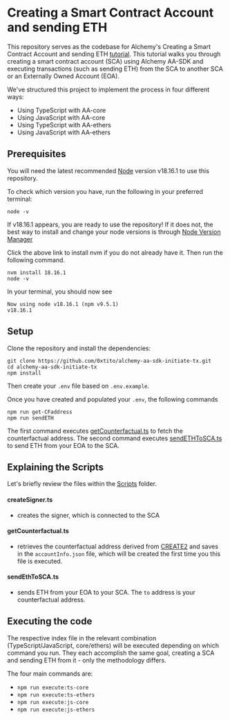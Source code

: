 # Creating a Smart Contract Account and sending ETH

This repository serves as the codebase for Alchemy's Creating a Smart Contract Account and sending ETH [tutorial](#). This tutorial walks you through creating a smart contract account (SCA) using Alchemy AA-SDK and executing transactions (such as sending ETH) from the SCA to another SCA or an Externally Owned Account (EOA).

We've structured this project to implement the process in four different ways:

- Using TypeScript with AA-core
- Using JavaScript with AA-core
- Using TypeScript with AA-ethers
- Using JavaScript with AA-ethers
## Prerequisites

You will need the latest recommended [Node](https://nodejs.org/en) version v18.16.1 to use this repository.

To check which version you have, run the following in your preferred terminal:

```
node -v
```

If v18.16.1 appears, you are ready to use the repository! If it does not, the best way to install and change your node versions is through [Node Version Manager](https://github.com/nvm-sh/nvm#intro)

Click the above link to install nvm if you do not already have it. Then run the following command.

```
nvm install 18.16.1
node -v
```

In your terminal, you should now see

```
Now using node v18.16.1 (npm v9.5.1)
v18.16.1
```
## Setup

Clone the repository and install the dependencies:

```
git clone https://github.com/0xtito/alchemy-aa-sdk-initiate-tx.git
cd alchemy-aa-sdk-initiate-tx
npm install
```

Then create your `.env` file based on `.env.example`.

Once you have created and populated your `.env`, the following commands

```
npm run get-CFaddress
npm run sendETH
```

The first command executes [getCounterfactual.ts](https://github.com/0xtito/alchemy-aa-sdk-initiate-tx/blob/main/scripts/getCounterfactual.ts) to fetch the counterfactual address. The second command executes [sendETHToSCA.ts](https://github.com/0xtito/alchemy-aa-sdk-initiate-tx/blob/main/scripts/sendEthToSCA.ts) to send ETH from your EOA to the SCA.
## Explaining the Scripts

Let's briefly review the files within the [Scripts](https://github.com/0xtito/alchemy-aa-sdk-initiate-tx/tree/main/scripts) folder.

#### createSigner.ts

- creates the signer, which is connected to the SCA

#### getCounterfactual.ts

- retrieves the counterfactual address derived from [CREATE2](https://eips.ethereum.org/EIPS/eip-1014) and saves in the `accountInfo.json` file, which will be created the first time you this file is executed.

#### sendEthToSCA.ts

- sends ETH from your EOA to your SCA. The `to` address is your counterfactual address.

## Executing the code

The respective index file in the relevant combination (TypeScript/JavaScript, core/ethers) will be executed depending on which command you run. They each accomplish the same goal, creating a SCA and sending ETH from it - only the methodology differs.

The four main commands are:
- `npm run execute:ts-core`
- `npm run execute:ts-ethers`
- `npm run execute:js-core`
- `npm run execute:js-ethers`
